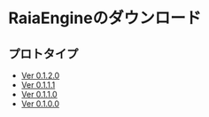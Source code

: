 # RaiaEngineのダウンロード

## プロトタイプ

<ul>
<li><a href="https://raia-engine.github.io/windows/raia-engine_0.1.2.0.zip">Ver 0.1.2.0</a></li>
<li><a href="https://raia-engine.github.io/windows/raia-engine_0.1.1.1.zip">Ver 0.1.1.1</a></li>
<li><a href="https://raia-engine.github.io/windows/raia-engine_0.1.1.0.zip">Ver 0.1.1.0</a></li>
<li><a href="https://raia-engine.github.io/windows/raia-engine_0.1.0.0.zip">Ver 0.1.0.0</a></li>
</ul>